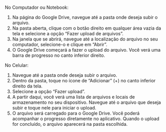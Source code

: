 No Computador ou Notebook: 
1. Na página do Google Drive, navegue até a pasta onde deseja subir o arquivo. 
2. Na pasta aberta, clique com o botão direito em qualquer área vazia da tela e selecione a opção “Fazer upload de arquivos”. 
3. Na janela que se abrirá, navegue até a localização do arquivo no seu computador, selecione-o e clique em “Abrir”. 
4. O Google Drive começará a fazer o upload do arquivo. Você verá uma barra de progresso no canto inferior direito. 

No Celular: 
1. Navegue até a pasta onde deseja subir o arquivo. 
2. Dentro da pasta, toque no ícone de “Adicionar” (+) no canto inferior direito da tela. 
3. Selecione a opção “Fazer upload”. 
4. A partir daqui, você verá uma lista de arquivos e locais de armazenamento no seu dispositivo. Navegue até o arquivo que deseja subir e toque nele para iniciar o upload. 
5. O arquivo será carregado para o Google Drive. Você poderá acompanhar o progresso diretamente no aplicativo. Quando o upload for concluído, o arquivo aparecerá na pasta escolhida.